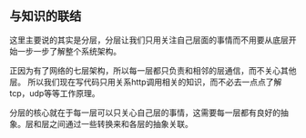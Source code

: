 ## 与知识的联结
这里主要说的其实是分层，分层让我们只用关注自己层面的事情而不用要从底层开始一步一步了解整个系统架构。

正因为有了网络的七层架构，所以每一层都只负责和相邻的层通信，而不关心其他层。
所以我们现在写代码只用关系http调用相关的知识，而不必去一点点了解tcp，udp等等工作原理。

分层的核心就在于每一层可以只关心自己层的事情，这需要每一层都有良好的抽象。层和层之间通过一些转换来和各层的抽象关联。